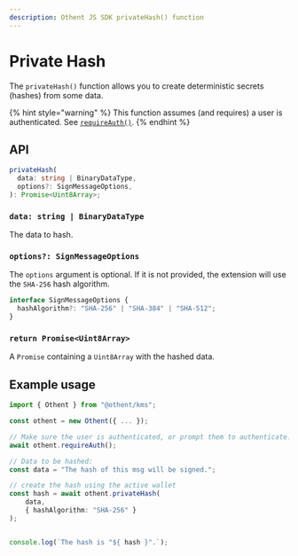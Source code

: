 ```yaml
---
description: Othent JS SDK privateHash() function
---
```


# Private Hash

The `privateHash()` function allows you to create deterministic secrets (hashes) from some data.

{% hint style="warning" %}
This function assumes (and requires) a user is authenticated. See [`requireAuth()`](require-auth.md).
{% endhint %}

## API

```ts
privateHash(
  data: string | BinaryDataType,
  options?: SignMessageOptions,
): Promise<Uint8Array>;
```

### `data: string | BinaryDataType`

The data to hash.

### `options?: SignMessageOptions`

The `options` argument is optional. If it is not provided, the extension will use the `SHA-256` hash algorithm.

```ts
interface SignMessageOptions {
  hashAlgorithm?: "SHA-256" | "SHA-384" | "SHA-512";
}
```

### `return Promise<Uint8Array>`

A `Promise` containing a `Uint8Array` with the hashed data.

## Example usage

```ts
import { Othent } from "@othent/kms";

const othent = new Othent({ ... });

// Make sure the user is authenticated, or prompt them to authenticate:
await othent.requireAuth();

// Data to be hashed:
const data = "The hash of this msg will be signed.";

// create the hash using the active wallet
const hash = await othent.privateHash(
    data,
    { hashAlgorithm: "SHA-256" }
);


console.log(`The hash is "${ hash }".`);
```
